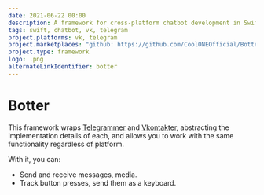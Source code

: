 ```yaml
---
date: 2021-06-22 00:00
description: A framework for cross-platform chatbot development in Swift. This framework wraps Telegrammer and Vkontakter, abstracting the implementation details of each.
tags: swift, chatbot, vk, telegram
project.platforms: vk, telegram
project.marketplaces: "github: https://github.com/CoolONEOfficial/Botter"
project.type: framework
logo: .png
alternateLinkIdentifier: botter
---
```

# Botter

This framework wraps [Telegrammer](https://github.com/givip/Telegrammer) and [Vkontakter](/projects/vkontakter), abstracting the implementation details of each, and allows you to work with the same functionality regardless of platform. 

With it, you can:  
- Send and receive messages, media.
- Track button presses, send them as a keyboard.
